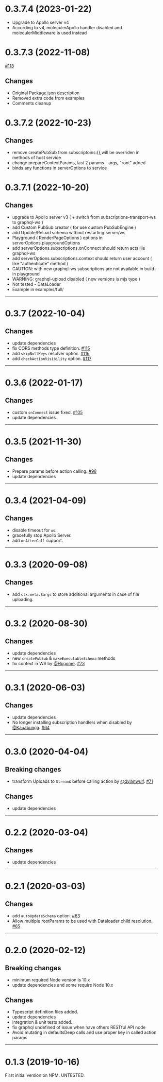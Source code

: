 <a name="0.3.7.4"></a>
# 0.3.7.4 (2023-01-22)

- Upgrade to Apollo server v4
- According to v4, moleculerApollo handler disabled and moleculerMiddleware is used instead


<a name="0.3.7.3"></a>
# 0.3.7.3 (2022-11-08)

 [#118](https://github.com/moleculerjs/moleculer-apollo-server/pull/118)

## Changes
 - Original Package.json description
 - Removed extra code from examples
 - Comments cleanup

<a name="0.3.7.2"></a>
# 0.3.7.2 (2022-10-23)

## Changes
- remove createPubSub from subscriptoins:{},will be overriden in methods of host service
- change prepareContextParams, last 2 params - args, "root" added
- binds any functions in serverOptions to service

<a name="0.3.7.1"></a>
# 0.3.7.1 (2022-10-20)

## Changes
- upgrade to Apollo server v3 ( + switch from subscriptions-transport-ws to graphql-ws )
- add Custom PubSub creator ( for use custom PubSubEngine )
- add Update/Reload schema without restarting server/ws
- Playground ( RenderPageOptions ) options in serverOptions.playgroundOptions 
- add serverOptions.subscriptions.onConnect should return acts lile graphql-ws
- add serverOptions.subscriptions.context should return user account ( like "authenticate" method )
- CAUTION: with new graphql-ws subscriptions are not available in build-in playground
- WARNING: graphql-upload disabled ( new versions is mjs type )
- Not tested - DataLoader
- Example in examples/full/
--------------------------------------------------
<a name="0.3.7"></a>
# 0.3.7 (2022-10-04)

## Changes
- update dependencies
- fix CORS methods type definition. [#115](https://github.com/moleculerjs/moleculer-apollo-server/pull/115)
- add `skipNullKeys` resolver option. [#116](https://github.com/moleculerjs/moleculer-apollo-server/pull/116)
- add `checkActionVisibility` option. [#117](https://github.com/moleculerjs/moleculer-apollo-server/pull/117)

--------------------------------------------------
<a name="0.3.6"></a>
# 0.3.6 (2022-01-17)

## Changes
- custom `onConnect` issue fixed. [#105](https://github.com/moleculerjs/moleculer-apollo-server/pull/105)
- update dependencies

--------------------------------------------------
<a name="0.3.5"></a>
# 0.3.5 (2021-11-30)

## Changes
- Prepare params before action calling. [#98](https://github.com/moleculerjs/moleculer-apollo-server/pull/98)
- update dependencies

--------------------------------------------------
<a name="0.3.4"></a>
# 0.3.4 (2021-04-09)

## Changes
- disable timeout for `ws`.
- gracefully stop Apollo Server.
- add `onAfterCall` support.

--------------------------------------------------
<a name="0.3.3"></a>
# 0.3.3 (2020-09-08)

## Changes
- add `ctx.meta.$args` to store additional arguments in case of file uploading.

--------------------------------------------------
<a name="0.3.2"></a>
# 0.3.2 (2020-08-30)

## Changes
- update dependencies
- new `createPubSub` & `makeExecutableSchema` methods
- fix context in WS by [@Hugome](https://github.com/Hugome). [#73](https://github.com/moleculerjs/moleculer-apollo-server/pull/73)

--------------------------------------------------
<a name="0.3.1"></a>
# 0.3.1 (2020-06-03)

## Changes
- update dependencies
- No longer installing subscription handlers when disabled by [@Kauabunga](https://github.com/Kauabunga). [#64](https://github.com/moleculerjs/moleculer-apollo-server/pull/64)

--------------------------------------------------
<a name="0.3.0"></a>
# 0.3.0 (2020-04-04)

## Breaking changes
- transform Uploads to `Stream`s before calling action by [@dylanwulf](https://github.com/dylanwulf). [#71](https://github.com/moleculerjs/moleculer-apollo-server/pull/71)
 
## Changes
- update dependencies

--------------------------------------------------
<a name="0.2.2"></a>
# 0.2.2 (2020-03-04)

## Changes
- update dependencies

--------------------------------------------------
<a name="0.2.1"></a>
# 0.2.1 (2020-03-03)

## Changes
- add `autoUpdateSchema` option. [#63](https://github.com/moleculerjs/moleculer-apollo-server/pull/63)
- Allow multiple rootParams to be used with Dataloader child resolution. [#65](https://github.com/moleculerjs/moleculer-apollo-server/pull/65)

--------------------------------------------------
<a name="0.2.0"></a>
# 0.2.0 (2020-02-12)

## Breaking changes
- minimum required Node version is 10.x
- update dependencies and some require Node 10.x

## Changes
- Typescript definition files added.
- update dependencies
- integration & unit tests added.
- fix graphql undefined of issue when have others RESTful API node
- Avoid mutating in defaultsDeep calls and use proper key in called action params

--------------------------------------------------
<a name="0.1.3"></a>
# 0.1.3 (2019-10-16)

First initial version on NPM. UNTESTED.
